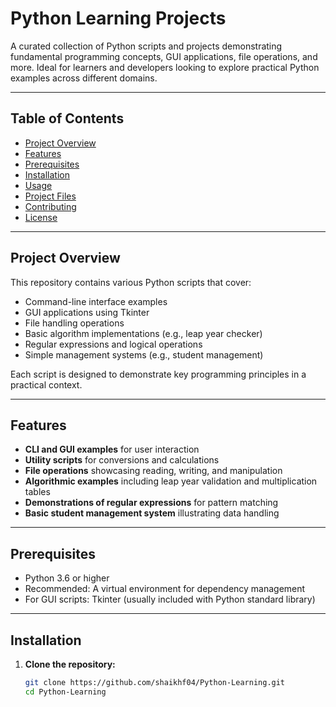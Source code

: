 # Python Learning Projects

A curated collection of Python scripts and projects demonstrating fundamental programming concepts, GUI applications, file operations, and more. Ideal for learners and developers looking to explore practical Python examples across different domains.

---

## Table of Contents

- [Project Overview](#project-overview)  
- [Features](#features)  
- [Prerequisites](#prerequisites)  
- [Installation](#installation)  
- [Usage](#usage)  
- [Project Files](#project-files)  
- [Contributing](#contributing)  
- [License](#license)  

---

## Project Overview

This repository contains various Python scripts that cover:

- Command-line interface examples  
- GUI applications using Tkinter  
- File handling operations  
- Basic algorithm implementations (e.g., leap year checker)  
- Regular expressions and logical operations  
- Simple management systems (e.g., student management)  

Each script is designed to demonstrate key programming principles in a practical context.

---

## Features

- **CLI and GUI examples** for user interaction  
- **Utility scripts** for conversions and calculations  
- **File operations** showcasing reading, writing, and manipulation  
- **Algorithmic examples** including leap year validation and multiplication tables  
- **Demonstrations of regular expressions** for pattern matching  
- **Basic student management system** illustrating data handling  

---

## Prerequisites

- Python 3.6 or higher  
- Recommended: A virtual environment for dependency management  
- For GUI scripts: Tkinter (usually included with Python standard library)  

---

## Installation

1. **Clone the repository:**

   ```bash
   git clone https://github.com/shaikhf04/Python-Learning.git
   cd Python-Learning
